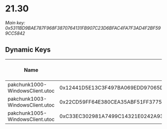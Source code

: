 # 21.30

###### *Main key: 0x5311BD9BAE787F968F3870764131FB907C23D6BFAC4FA7F3AD4F2BF599CC5842*

## Dynamic Keys

| Name                            | Key                                                                | High Res Textures |
|---------------------------------|--------------------------------------------------------------------|-------------------|
| pakchunk1000-WindowsClient.utoc | 0x12441D5E13C3F497BA069EDD97065D9645F64B485AAFABEA50E8CC205F6775F7 | ❌                 |
| pakchunk1003-WindowsClient.utoc | 0x22CD59FF64E380CEA35ABF51FF37751386E32A10E75A669EEEB8D6F94214E587 | ❌                 |
| pakchunk1005-WindowsClient.utoc | 0xC33EC302981A7499C14321E0242A938976100111FC356A5A213F334898882548 | ❌                 |

